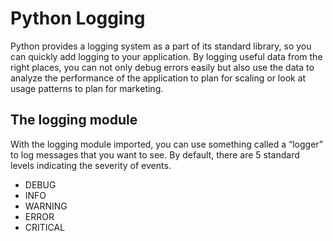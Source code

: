 # Python Logging
Python provides a logging system as a part of its standard library, so you can quickly add logging to your application. By logging useful data from the right places, you can not only debug errors easily but also use the data to analyze the performance of the application to plan for scaling or look at usage patterns to plan for marketing.

## The logging module
With the logging module imported, you can use something called a “logger” to log messages that you want to see. By default, there are 5 standard levels indicating the severity of events.  
* DEBUG
* INFO
* WARNING
* ERROR
* CRITICAL